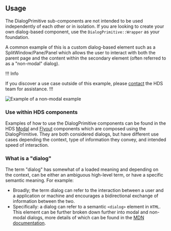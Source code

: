 ## Usage

The DialogPrimitive sub-components are not intended to be used independently of each other or in isolation. If you are looking to create your own dialog-based component, use the `DialogPrimitive::Wrapper` as your foundation.

A common example of this is a custom dialog-based element such as a SplitWindow/Pane/Panel which allows the user to interact with both the parent page and the content within the secondary element (often referred to as a "non-modal" dialog).

!!! Info

If you discover a use case outside of this example, please [contact](/about/support) the HDS team for assistance.
!!!

![Example of a non-modal example](/assets/components/dialog-primitives/dialog-primitive-non-modal-example.png)

### Use within HDS components

Examples of how to use the DialogPrimitive components can be found in the HDS [Modal](/components/modal) and [Flyout](/components/flyout) components which are composed using the DialogPrimitive. They are both considered dialogs, but have different use cases depending the context, type of information they convey, and intended speed of interaction.

### What is a "dialog"

The term "dialog" has somewhat of a loaded meaning and depending on the context, can be either an ambiguous high-level term, or have a specific semantic meaning. For example:

- Broadly; the term dialog can refer to the interaction between a user and a application or machine and encourages a bidirectional exchange of information between the two.
- Specifically: a dialog can refer to a semantic `<dialog>` element in `HTML`. This element can be further broken down further into modal and non-modal dialogs, more details of which can be found in the [MDN documentation](https://developer.mozilla.org/en-US/docs/Web/HTML/Element/dialog).